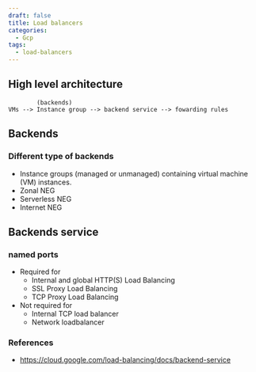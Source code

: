 ```yaml
---
draft: false
title: Load balancers
categories:
  - Gcp
tags:
  - load-balancers
---
```

## High level architecture

```ascii
        (backends)
VMs --> Instance group --> backend service --> fowarding rules
```
## Backends
### Different type of backends
  - Instance groups (managed or unmanaged) containing virtual machine (VM) instances. 
  - Zonal NEG
  - Serverless NEG
  - Internet NEG

## Backends service
### named ports
- Required for 
  - Internal and global HTTP(S) Load Balancing
  - SSL Proxy Load Balancing
  - TCP Proxy Load Balancing
- Not required for
  - Internal TCP load balancer
  - Network loadbalancer

### References
- https://cloud.google.com/load-balancing/docs/backend-service
